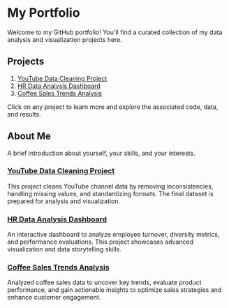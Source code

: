 




# My Portfolio

Welcome to my GitHub portfolio! You'll find a curated collection of my data analysis and visualization projects here.

## Projects

1. [YouTube Data Cleaning Project](https://github.com/your-username/YouTubeDataCleaning)
2. [HR Data Analysis Dashboard](https://github.com/your-username/HRDataAnalysis)
3. [Coffee Sales Trends Analysis](https://github.com/your-username/CoffeeSalesAnalysis)

Click on any project to learn more and explore the associated code, data, and results.

## About Me
A brief introduction about yourself, your skills, and your interests.


### [YouTube Data Cleaning Project](https://github.com/your-username/YouTubeDataCleaning)
This project cleans YouTube channel data by removing inconsistencies, handling missing values, and standardizing formats. The final dataset is prepared for analysis and visualization.

### [HR Data Analysis Dashboard](https://github.com/your-username/HRDataAnalysis)
An interactive dashboard to analyze employee turnover, diversity metrics, and performance evaluations. This project showcases advanced visualization and data storytelling skills.

### [Coffee Sales Trends Analysis](https://github.com/your-username/CoffeeSalesAnalysis)
Analyzed coffee sales data to uncover key trends, evaluate product performance, and gain actionable insights to optimize sales strategies and enhance customer engagement.







